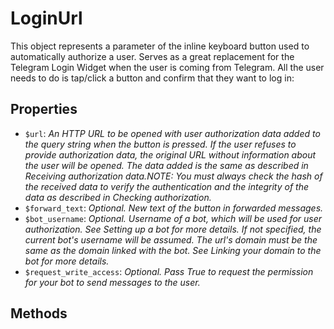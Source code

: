 # LoginUrl	

This object represents a parameter of the inline keyboard button used to automatically authorize a user. Serves as a great replacement for the Telegram Login Widget when the user is coming from Telegram. All the user needs to do is tap/click a button and confirm that they want to log in:	

## Properties	

- `$url`: _An HTTP URL to be opened with user authorization data added to the query string when the button is pressed. If the user refuses to provide authorization data, the original URL without information about the user will be opened. The data added is the same as described in Receiving authorization data.NOTE: You must always check the hash of the received data to verify the authentication and the integrity of the data as described in Checking authorization._
- `$forward_text`: _Optional. New text of the button in forwarded messages._
- `$bot_username`: _Optional. Username of a bot, which will be used for user authorization. See Setting up a bot for more details. If not specified, the current bot's username will be assumed. The url's domain must be the same as the domain linked with the bot. See Linking your domain to the bot for more details._
- `$request_write_access`: _Optional. Pass True to request the permission for your bot to send messages to the user._

## Methods	
